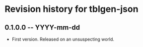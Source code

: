 # Revision history for tblgen-json

## 0.1.0.0 -- YYYY-mm-dd

* First version. Released on an unsuspecting world.
